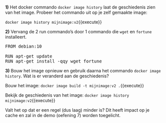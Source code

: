**1)** Het docker commando `docker image history` laat de geschiedenis zien van het image. Probeer het commando uit op je zelf gemaakte image:

`docker image history mijnimage:v2`{{execute}}

**2)** Vervang de 2 run commando’s door 1 commando die `wget` en `fortune` installeert.

<pre class="file" data-filename="Dockerfile" data-target="replace">
FROM debian:10

RUN apt-get update
RUN apt-get install -qqy wget fortune
</pre>

**3)** Bouw het image opnieuw en gebruik daarna het commando `docker image history`. Wat is er veranderd aan de geschiedenis?

Bouw het image:
`docker image build -t mijnimage:v2 .`{{execute}}

Bekijk de geschiedenis van het image:
`docker image history mijnimage:v2`{{execute}}

Valt het op dat er een regel (dus laag) minder is? Dit heeft impact op je cache en zal in de demo (oefening 7) worden toegelicht.